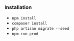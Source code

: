 ### Installation

- `npm install`
- `composer install`
- `php artisan migrate --seed`
- `npm run prod`